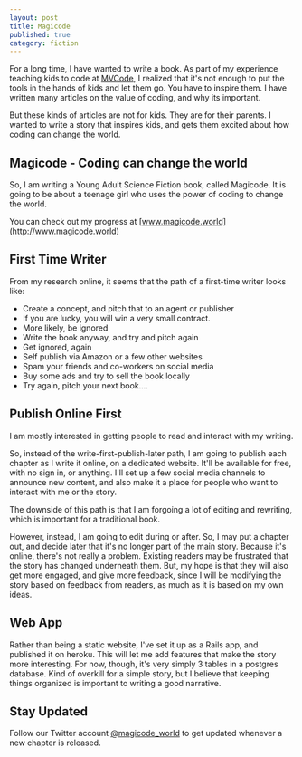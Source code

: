 ```yaml
---
layout: post
title: Magicode
published: true
category: fiction
---
```


For a long time, I have wanted to write a book.  As part of my experience teaching kids to code at [MVCode](https://www.mvcodeclub.com), I realized that it's not enough to put the tools in the hands of kids and let them go.  You have to inspire them.  I have written many articles on the value of coding, and why its important.  

But these kinds of articles are not for kids.  They are for their parents.  I wanted to write a story that inspires kids, and gets them excited about how coding can change the world.


## Magicode - Coding can change the world

So, I am writing a Young Adult Science Fiction book, called Magicode.  It is going to be about a teenage girl who uses the power of coding to change the world.

You can check out my progress at [www.magicode.world](http://www.magicode.world)

## First Time Writer

From my research online, it seems that the path of a first-time writer looks like:

* Create a concept, and pitch that to an agent or publisher
* If you are lucky, you will win a very small contract.
* More likely, be ignored
* Write the book anyway, and try and pitch again
* Get ignored, again
* Self publish via Amazon or a few other websites
* Spam your friends and co-workers on social media
* Buy some ads and try to sell the book locally
* Try again, pitch your next book....

## Publish Online First
I am mostly interested in getting people to read and interact with my writing.  

So, instead of the write-first-publish-later path, I am going to publish each chapter as I write it online, on a dedicated website.  It'll be available for free, with no sign in, or anything.  I'll set up a few social media channels to announce new content, and also make it a place for people who want to interact with me or the story. 

The downside of this path is that I am forgoing a lot of editing and rewriting, which is important for a traditional book.  

However, instead, I am going to edit during or after.  So, I may put a chapter out, and decide later that it's no longer part of the main story.  Because it's online, there's not really a problem.  Existing readers may be frustrated that the story has changed underneath them.  But, my hope is that they will also get more engaged, and give more feedback, since I will be modifying the story based on feedback from readers, as much as it is based on my own ideas.

## Web App
Rather than being a static website, I've set it up as a Rails app, and published it on heroku.  This will let me add features that make the story more interesting.  For now, though, it's very simply 3 tables in a postgres database.  Kind of overkill for a simple story, but I believe that keeping things organized is important to writing a good narrative.

## Stay Updated
Follow our Twitter account [@magicode_world](https://twitter.com/magicode_world) to get updated whenever a new chapter is released.

